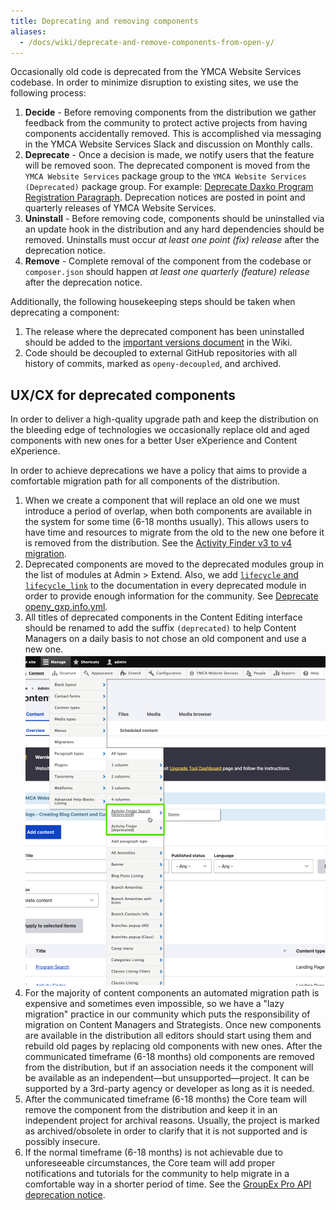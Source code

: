 ```yaml
---
title: Deprecating and removing components
aliases:
  - /docs/wiki/deprecate-and-remove-components-from-open-y/
---
```


Occasionally old code is deprecated from the YMCA Website Services codebase. In order to minimize disruption to existing sites, we use the following process:

1. **Decide** -  Before removing components from the distribution we gather feedback from the community to protect active projects from having components accidentally removed. This is accomplished via messaging in the YMCA Website Services Slack and discussion on Monthly calls.
2. **Deprecate** - Once a decision is made, we notify users that the feature will be removed soon. The deprecated component is moved from the `YMCA Website Services` package group to the `YMCA Website Services (Deprecated)` package group. For example: [Deprecate Daxko Program Registration Paragraph](https://github.com/open-y-subprojects/openy_features/pull/15/files). Deprecation notices are posted in point and quarterly releases of YMCA Website Services.
3. **Uninstall** - Before removing code, components should be uninstalled via an update hook in the distribution and any hard dependencies should be removed. Uninstalls must occur _at least one point (fix) release_ after the deprecation notice.
4. **Remove** - Complete removal of the component from the codebase or `composer.json` should happen _at least one quarterly (feature) release_ after the deprecation notice.

Additionally, the following housekeeping steps should be taken when deprecating a component:

1. The release where the deprecated component has been uninstalled should be added to the [important versions document](https://github.com/YCloudYUSA/yusaopeny/wiki/Important-versions-for-upgrade-path) in the Wiki.
2. Code should be decoupled to external GitHub repositories with all history of commits, marked as `openy-decoupled`, and archived.

## UX/CX for deprecated components

In order to deliver a high-quality upgrade path and keep the distribution on the bleeding edge of technologies we occasionally replace old and aged components with new ones for a better User eXperience and Content eXperience.

In order to achieve deprecations we have a policy that aims to provide a comfortable migration path for all components of the distribution.

1. When we create a component that will replace an old one we must introduce a period of overlap, when both components are available in the system for some time (6-18 months usually). This allows users to have time and resources to migrate from the old to the new one before it is removed from the distribution. See the [Activity Finder v3 to v4 migration](https://github.com/YCloudYUSA/yusaopeny_activity_finder#update-from-version-3x-to-version-4x).
2. Deprecated components are moved to the deprecated modules group in the list of modules at Admin > Extend. Also, we add [`lifecycle` and `lifecycle_link`](https://www.drupal.org/node/3215042) to the documentation in every deprecated module in order to provide enough information for the community. See [Deprecate openy_gxp.info.yml](https://git.drupalcode.org/project/groupexpro/-/commit/67e7234257abe5f9107f9f5d4a0736e044879dc7).
3. All titles of deprecated components in the Content Editing interface should be renamed to add the suffix `(deprecated)` to help Content Managers on a daily basis to not chose an old component and use a new one. ![Naming Example](<../../../../../assets/img/deprecated_naming.png>)
4. For the majority of content components an automated migration path is expensive and sometimes even impossible, so we have a "lazy migration" practice in our community which puts the responsibility of migration on Content Managers and Strategists. Once new components are available in the distribution all editors should start using them and rebuild old pages by replacing old components with new ones. After the communicated timeframe (6-18 months) old components are removed from the distribution, but if an association needs it the component will be available as an independent—but unsupported—project. It can be supported by a 3rd-party agency or developer as long as it is needed.
5. After the communicated timeframe (6-18 months) the Core team will remove the component from the distribution and keep it in an independent project for archival reasons. Usually, the project is marked as archived/obsolete in order to clarify that it is not supported and is possibly insecure.
6. If the normal timeframe (6-18 months) is not achievable due to unforeseeable circumstances, the Core team will add proper notifications and tutorials for the community to help migrate in a comfortable way in a shorter period of time. See the [GroupEx Pro API deprecation notice](https://ds-docs.y.org/docs/development/daxko/#groupex-pro-apis).
